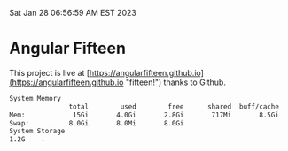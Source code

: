 Sat Jan 28 06:56:59 AM EST 2023

# Angular Fifteen


This project is live at [https://angularfifteen.github.io](https://angularfifteen.github.io "fifteen!") thanks to Github.

```bash
System Memory
               total        used        free      shared  buff/cache   available
Mem:            15Gi       4.0Gi       2.8Gi       717Mi       8.5Gi        10Gi
Swap:          8.0Gi       8.0Mi       8.0Gi
System Storage
1.2G	.
```
```bash
